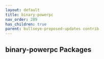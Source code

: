 ```yaml
---
layout: default
title: binary-powerpc
nav_order: 289
has_children: true
parent: bullseye-proposed-updates contrib
---
```


## binary-powerpc Packages
